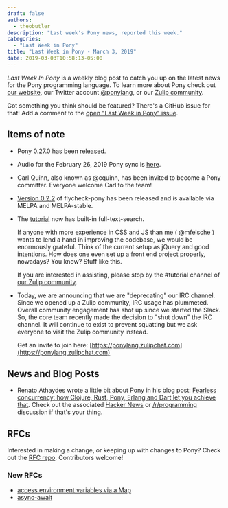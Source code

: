 ```yaml
---
draft: false
authors:
  - theobutler
description: "Last week's Pony news, reported this week."
categories:
  - "Last Week in Pony"
title: "Last Week in Pony - March 3, 2019"
date: 2019-03-03T10:58:13-05:00
---
```

_Last Week In Pony_ is a weekly blog post to catch you up on the latest news for the Pony programming language. To learn more about Pony check out [our website](https://ponylang.io), our Twitter account [@ponylang](https://twitter.com/ponylang), or our [Zulip community](https://ponylang.zulipchat.com).

Got something you think should be featured? There's a GitHub issue for that! Add a comment to the [open "Last Week in Pony" issue](https://github.com/ponylang/ponylang.github.io/issues?q=is%3Aissue+is%3Aopen+label%3Alast-week-in-pony).
<!-- more -->

## Items of note

- Pony 0.27.0 has been [released](https://github.com/ponylang/ponyc/releases/tag/0.27.0).

- Audio for the February 26, 2019 Pony sync is [here](https://vimeo.com/915402599).

- Carl Quinn, also known as @cquinn, has been invited to become a Pony committer. Everyone welcome Carl to the team!

- [Version 0.2.2](https://github.com/SeanTAllen/flycheck-pony/releases/tag/0.2.2) of flycheck-pony has been released and is available via MELPA and MELPA-stable.

- The [tutorial](https://tutorial.ponylang.io/) now has built-in full-text-search.

    If anyone with more experience in CSS and JS than me ( @mfelsche ) wants to lend a hand in improving the codebase, we would be enormously grateful. Think of the current setup as jQuery and good intentions. How does one even set up a front end project properly, nowadays? You know? Stuff like this.

    If you are interested in assisting, please stop by the #tutorial channel of [our Zulip community](https://ponylang.zulipchat.com).

- Today, we are announcing that we are "deprecating" our IRC channel. Since we opened up a Zulip community, IRC usage has plummeted. Overall community engagement has shot up since we started the Slack. So, the core team recently made the decision to "shut down" the IRC channel. It will continue to exist to prevent squatting but we ask everyone to visit the Zulip community instead.

    Get an invite to join here: [https://ponylang.zulipchat.com](https://ponylang.zulipchat.com)

## News and Blog Posts

- Renato Athaydes wrote a little bit about Pony in his blog post: [Fearless concurrency: how Clojure, Rust, Pony, Erlang and Dart let you achieve that](https://sites.google.com/a/athaydes.com/renato-athaydes/posts/fearlessconcurrencyhowclojurerustponyerlanganddartletyouachievethat). Check out the associated [Hacker News](https://news.ycombinator.com/item?id=19241427) or [/r/programming](https://www.reddit.com/r/programming/comments/aucqq8/fearless_concurrency_how_clojure_rust_pony_erlang/) discussion if that's your thing.

## RFCs

Interested in making a change, or keeping up with changes to Pony? Check out the [RFC repo](https://github.com/ponylang/rfcs). Contributors welcome!

### New RFCs

- [access environment variables via a Map](https://github.com/ponylang/rfcs/pull/144)
- [async-await](https://github.com/ponylang/rfcs/pull/143)
